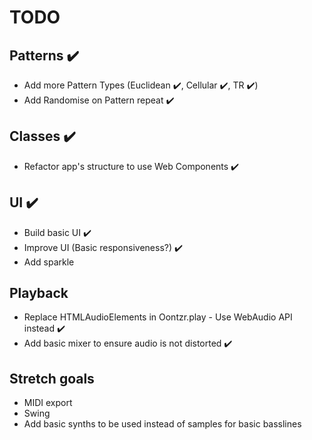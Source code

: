 # TODO

## Patterns :heavy_check_mark:

- Add more Pattern Types (Euclidean :heavy_check_mark:, Cellular :heavy_check_mark:, TR :heavy_check_mark:)
- Add Randomise on Pattern repeat :heavy_check_mark:

## Classes :heavy_check_mark:

- Refactor app's structure to use Web Components :heavy_check_mark:

## UI :heavy_check_mark:

- Build basic UI :heavy_check_mark:
- Improve UI (Basic responsiveness?) :heavy_check_mark:
- Add sparkle

## Playback

- Replace HTMLAudioElements in Oontzr.play - Use WebAudio API instead :heavy_check_mark:
- Add basic mixer to ensure audio is not distorted :heavy_check_mark:

## Stretch goals

- MIDI export
- Swing
- Add basic synths to be used instead of samples for basic basslines